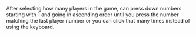 After selecting how many players in the game, can press down numbers starting with 1 and going in ascending order until you press the number matching the last player number or you can click that many times instead of
using the keyboard. 
